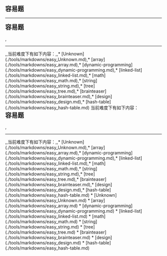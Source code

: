 <div style="font-size: 20px; margin-bottom: 15px; font-weight: bold;">容易题</div>
<hr style="height: 1px; margin: 1em 0px;" />
<div style="font-size: 20px; margin-bottom: 15px; font-weight: bold;">容易题</div>,<hr style="height: 1px; margin: 1em 0px;" />,,当前难度下有如下内容：,,* [Unknown](./tools/markdowns/easy_Unknown.md),* [array](./tools/markdowns/easy_array.md),* [dynamic-programming](./tools/markdowns/easy_dynamic-programming.md),* [linked-list](./tools/markdowns/easy_linked-list.md),* [math](./tools/markdowns/easy_math.md),* [string](./tools/markdowns/easy_string.md),* [tree](./tools/markdowns/easy_tree.md),* [brainteaser](./tools/markdowns/easy_brainteaser.md),* [design](./tools/markdowns/easy_design.md),* [hash-table](./tools/markdowns/easy_hash-table.md)
当前难度下有如下内容：
<div style="font-size: 20px; margin-bottom: 15px; font-weight: bold;">容易题</div>,<hr style="height: 1px; margin: 1em 0px;" />,,当前难度下有如下内容：,,* [Unknown](./tools/markdowns/easy_Unknown.md),* [array](./tools/markdowns/easy_array.md),* [dynamic-programming](./tools/markdowns/easy_dynamic-programming.md),* [linked-list](./tools/markdowns/easy_linked-list.md),* [math](./tools/markdowns/easy_math.md),* [string](./tools/markdowns/easy_string.md),* [tree](./tools/markdowns/easy_tree.md),* [brainteaser](./tools/markdowns/easy_brainteaser.md),* [design](./tools/markdowns/easy_design.md),* [hash-table](./tools/markdowns/easy_hash-table.md)
* [Unknown](./tools/markdowns/easy_Unknown.md)
* [array](./tools/markdowns/easy_array.md)
* [dynamic-programming](./tools/markdowns/easy_dynamic-programming.md)
* [linked-list](./tools/markdowns/easy_linked-list.md)
* [math](./tools/markdowns/easy_math.md)
* [string](./tools/markdowns/easy_string.md)
* [tree](./tools/markdowns/easy_tree.md)
* [brainteaser](./tools/markdowns/easy_brainteaser.md)
* [design](./tools/markdowns/easy_design.md)
* [hash-table](./tools/markdowns/easy_hash-table.md)